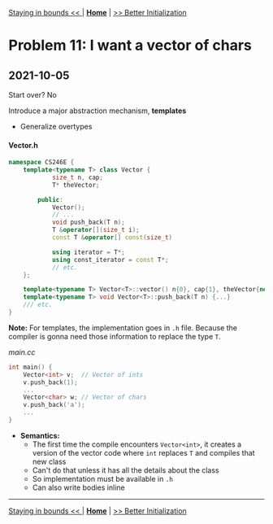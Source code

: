[Staying in bounds << ](./problem_10.md) | [**Home**](../README.md) | [>> Better Initialization](./problem_12.md) 

# Problem 11: I want a vector of chars
## **2021-10-05**

Start over? No

Introduce a major abstraction mechanism, **templates**
- Generalize overtypes

#### Vector.h

```C++
namespace CS246E {
    template<typename T> class Vector {
            size_t n, cap;
            T* theVector;

        public:
            Vector();
            // ...
            void push_back(T n);
            T &operator[](size_t i);
            const T &operator[] const(size_t)

            using iterator = T*;
            using const_iterator = const T*;
            // etc.
    };

    template<typename T> Vector<T>::vector() n{0}, cap{1}, theVector{new T[cap]} {}
    template<typename T> void Vector<T>::push_back(T n) {...}
    /// etc.
}
```

**Note:** For templates, the implementation goes in `.h` file. Because the compiler is gonna need those information to replace the type `T`.

_main.cc_

```C++
int main() {
    Vector<int> v;  // Vector of ints
    v.push_back(1);
    ...
    Vector<char> w; // Vector of chars
    v.push_back('a');
    ...
}
```

- **Semantics:**
    - The first time the compile encounters `Vector<int>`, it creates a version of the vector code where `int` replaces `T` and compiles that new class
    - Can't do that unless it has all the details about the class
    - So implementation must be available in `.h`
    - Can also write bodies inline

---
[Staying in bounds << ](./problem_10.md) | [**Home**](../README.md) | [>> Better Initialization](./problem_12.md) 
